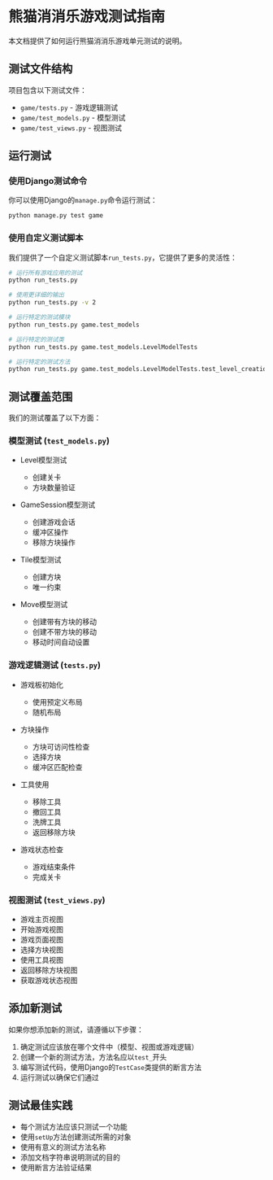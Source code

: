 # 熊猫消消乐游戏测试指南

本文档提供了如何运行熊猫消消乐游戏单元测试的说明。

## 测试文件结构

项目包含以下测试文件：

- `game/tests.py` - 游戏逻辑测试
- `game/test_models.py` - 模型测试
- `game/test_views.py` - 视图测试

## 运行测试

### 使用Django测试命令

你可以使用Django的`manage.py`命令运行测试：

```bash
python manage.py test game
```

### 使用自定义测试脚本

我们提供了一个自定义测试脚本`run_tests.py`，它提供了更多的灵活性：

```bash
# 运行所有游戏应用的测试
python run_tests.py

# 使用更详细的输出
python run_tests.py -v 2

# 运行特定的测试模块
python run_tests.py game.test_models

# 运行特定的测试类
python run_tests.py game.test_models.LevelModelTests

# 运行特定的测试方法
python run_tests.py game.test_models.LevelModelTests.test_level_creation
```

## 测试覆盖范围

我们的测试覆盖了以下方面：

### 模型测试 (`test_models.py`)

- Level模型测试
  - 创建关卡
  - 方块数量验证

- GameSession模型测试
  - 创建游戏会话
  - 缓冲区操作
  - 移除方块操作

- Tile模型测试
  - 创建方块
  - 唯一约束

- Move模型测试
  - 创建带有方块的移动
  - 创建不带方块的移动
  - 移动时间自动设置

### 游戏逻辑测试 (`tests.py`)

- 游戏板初始化
  - 使用预定义布局
  - 随机布局

- 方块操作
  - 方块可访问性检查
  - 选择方块
  - 缓冲区匹配检查

- 工具使用
  - 移除工具
  - 撤回工具
  - 洗牌工具
  - 返回移除方块

- 游戏状态检查
  - 游戏结束条件
  - 完成关卡

### 视图测试 (`test_views.py`)

- 游戏主页视图
- 开始游戏视图
- 游戏页面视图
- 选择方块视图
- 使用工具视图
- 返回移除方块视图
- 获取游戏状态视图

## 添加新测试

如果你想添加新的测试，请遵循以下步骤：

1. 确定测试应该放在哪个文件中（模型、视图或游戏逻辑）
2. 创建一个新的测试方法，方法名应以`test_`开头
3. 编写测试代码，使用Django的`TestCase`类提供的断言方法
4. 运行测试以确保它们通过

## 测试最佳实践

- 每个测试方法应该只测试一个功能
- 使用`setUp`方法创建测试所需的对象
- 使用有意义的测试方法名称
- 添加文档字符串说明测试的目的
- 使用断言方法验证结果